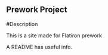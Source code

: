 Prework Project
----

#Description 

This is a site made for Flatiron prework 

A README has useful info. 